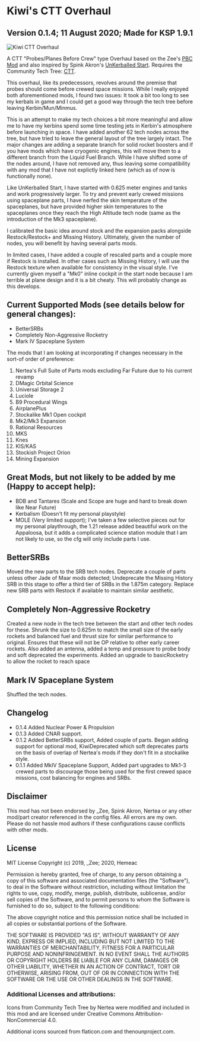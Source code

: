 # Kiwi's CTT Overhaul

## Version 0.1.4; 11 August 2020; Made for KSP 1.9.1

![Kiwi CTT Overhaul](https://i.imgur.com/23iexmsh.png)

A CTT "Probes/Planes Before Crew" type Overhaul based on the Zee's [PBC Mod](https://forum.kerbalspaceprogram.com/index.php?/topic/181013-ksp-181-probes-before-crew-pbc-version-28/) and also inspired by Spink Akron's [UnKerballed Start](https://forum.kerbalspaceprogram.com/index.php?/topic/181932-18x-unkerballed-start-v110-updated-oct-27-2019/). Requires the Community Tech Tree: [CTT](https://forum.kerbalspaceprogram.com/index.php?/topic/90530-110x-community-tech-tree-august-1-2020/).

This overhaul, like its predecessors, revolves around the  premise that probes should come before crewed space missions.  While I really enjoyed both aforementioned mods, I found two issues: It took a bit too long to see my kerbals in game and I could get a good way through the tech tree before leaving Kerbin/Mun/Minmus.  

This is an attempt to make my tech choices a bit more meaningful and allow me to have my kerbins spend some time testing jets in Kerbin's atmosphere before launching in space.  I have added another 62 tech nodes across the tree, but have tried to leave the general layout of the tree largely intact.  The major changes are adding a separate branch for solid rocket boosters and if you have mods which have cryogenic engines, this will move them to a different branch from the Liquid Fuel Branch. While I have shifted some of the nodes around, I have not removed any, thus leaving some compatibility with any mod that I have not explictly linked here (which as of now is functionally none).

Like UnKerballed Start, I have started with 0.625 meter engines and tanks and work progressively larger.  To try and prevent early crewed missions using spaceplane parts, I have nerfed the skin temperature of the spaceplanes, but have provided higher skin temperatures to the spaceplanes once they reach the High Altitude tech node (same as the introduction of the Mk3 spaceplane).

I calibrated the basic idea around stock and the expansion packs alongside Restock/Restock+ and Missing History.  Ultimately, given the number of nodes, you will benefit by having several parts mods.

In limited cases, I have added a couple of rescaled parts and a couple more if Restock is installed.  In other cases such as Missing History, I will use the Restock texture when available for consistency in the visual style. I've currently given myself a "Mk0" inline cockpit in the start node because I am terrible at plane design and it is a bit cheaty.  This will probably change as this develops.

## Current Supported Mods (see details below for general changes):
* BetterSRBs
* Completely Non-Aggressive Rocketry
* Mark IV Spaceplane System

The mods that I am looking at incorporating if changes necessary in the sort-of order of preference: 
1. Nertea's Full Suite of Parts mods excluding Far Future due to his current revamp
2. DMagic Orbital Science
3. Universal Storage 2
4. Luciole
5. B9 Procedural Wings
6. AirplanePlus
7. Stockalike Mk1 Open cockpit
8. Mk2/Mk3 Expansion
9. Rational Resources
10. MKS
11. Knes
12. KIS/KAS
13. Stockish Project Orion
14. Mining Expansion

## Great Mods, but not likely to be added by me (Happy to accept help):
* BDB and Tantares (Scale and Scope are huge and hard to break down like Near Future)
* Kerbalism (Doesn't fit my personal playstyle)
* MOLE (Very limited support); I've taken a few selective pieces out for my personal playthrough, the 1.21 release added beautiful work on the Appaloosa, but it adds a complicated science station module that I am not likely to use, so the cfg will only include parts I use.

## BetterSRBs
Moved the new parts to the SRB tech nodes. Deprecate a couple of parts unless other Jade of Maar mods detected; Undeprecate the Missing History SRB in this stage to offer a third tier of SRBs in the 1.875m category.  Replace new SRB parts with Restock if available to maintain similar aesthetic.

## Completely Non-Aggressive Rocketry
Created a new node in the tech tree between the start and other tech nodes for these.  Shrunk the size to 0.625m to match the small size of the early rockets and balanced fuel and thrust size for similar performance to original.  Ensures that these will not be OP relative to other early career rockets.  Also added an antenna, added a temp and pressure to probe body and soft deprecated the experiments.  Added an upgrade to basicRocketry to allow the rocket to reach space

## Mark IV Spaceplane System
Shuffled the tech nodes.

## Changelog
* 0.1.4 Added Nuclear Power & Propulsion
* 0.1.3 Added CNAR support.
* 0.1.2 Added BetterSRBs support, Added couple of parts.  Began adding support for optional mod, KiwiDeprecated which soft deprecates parts on the basis of overlap of Nertea's mods if they don't fit in a stockalike style.
* 0.1.1 Added MkIV Spaceplane Support, Added part upgrades to Mk1-3 crewed parts to discourage those being used for the first crewed space missions, cost balancing for engines and SRBs.

## Disclaimer

This mod has not been endorsed by _Zee, Spink Akron, Nertea or any other mod/part creator referenced in the config files.  All errors are my own.  Please do not hassle mod authors if these configurations cause conflicts with other mods.

## License

MIT License
Copyright (c) 2019, _Zee; 2020, Hemeac

Permission is hereby granted, free of charge, to any person obtaining a copy of this software 
and associated documentation files (the "Software"), to deal in the Software without restriction, 
including without limitation the rights to use, copy, modify, merge, publish, distribute, 
sublicense, and/or sell copies of the Software, and to permit persons to whom the Software is 
furnished to do so, subject to the following conditions:

The above copyright notice and this permission notice shall be included in all copies or 
substantial portions of the Software.

THE SOFTWARE IS PROVIDED "AS IS", WITHOUT WARRANTY OF ANY KIND, EXPRESS OR IMPLIED, INCLUDING 
BUT NOT LIMITED TO THE WARRANTIES OF MERCHANTABILITY, FITNESS FOR A PARTICULAR PURPOSE AND 
NONINFRINGEMENT. IN NO EVENT SHALL THE AUTHORS OR COPYRIGHT HOLDERS BE LIABLE FOR ANY CLAIM, 
DAMAGES OR OTHER LIABILITY, WHETHER IN AN ACTION OF CONTRACT, TORT OR OTHERWISE, ARISING FROM, 
OUT OF OR IN CONNECTION WITH THE SOFTWARE OR THE USE OR OTHER DEALINGS IN THE SOFTWARE.

### Additional Licenses and attributions:

Icons from Community Tech Tree by Nertea were modified and included in this mod and are licensed under Creative Commons Attribution-NonCommercial 4.0.

Additional icons sourced from flaticon.com and thenounproject.com.
